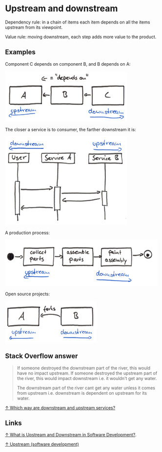 # Upstream and downstream

Dependency rule: in a chain of items each item depends on all the items upstream from its viewpoint.

Value rule: moving downstream, each step adds more value to the product.

## Examples

Component C depends on component B, and B depends on A:

<img src="1.png" width="400px">

The closer a service is to consumer, the farther downstream it is:

<img src="2.png" width="400px">

A production process:

<img src="3.png" width="500px">

Open source projects:

<img src="4.png" width="300px">

## Stack Overflow answer

> If someone destroyed the downstream part of the river, this would have no impact upstream. If someone destroyed the upstream part of the river, this would impact downstream i.e. it wouldn't get any water.
>
> The downstream part of the river cant get any water unless it comes from upstream i.e. downstream is dependent on upstream for its water.

[↑ Which way are downstream and upstream services?](https://softwareengineering.stackexchange.com/a/395738/219147)

## Links

[↑ What is Upstream and Downstream in Software Development?](https://reflectoring.io/upstream-downstream).

[↑ Upstream (software development)](<https://en.wikipedia.org/wiki/Upstream_(software_development)>)
